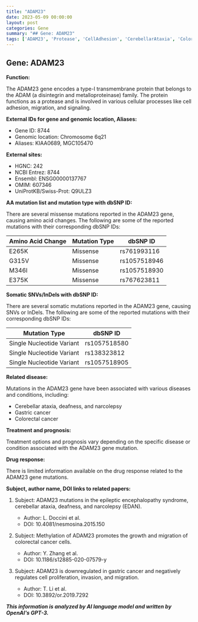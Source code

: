 ```yaml
---
title: "ADAM23"
date: 2023-05-09 00:00:00
layout: post
categories: Gene
summary: "## Gene: ADAM23"
tags: ['ADAM23', 'Protease', 'CellAdhesion', 'CerebellarAtaxia', 'ColorectalCancer', 'GastricCancer', 'Mutation', 'DrugResponse']
---
```


## Gene: ADAM23

**Function:** 

The ADAM23 gene encodes a type-I transmembrane protein that belongs to the ADAM (a disintegrin and metalloproteinase) family. The protein functions as a protease and is involved in various cellular processes like cell adhesion, migration, and signaling. 

**External IDs for gene and genomic location, Aliases:**

- Gene ID: 8744
- Genomic location: Chromosome 6q21
- Aliases: KIAA0689, MGC105470

**External sites:**

- HGNC: 242
- NCBI Entrez: 8744
- Ensembl: ENSG00000137767
- OMIM: 607346
- UniProtKB/Swiss-Prot: Q9ULZ3

**AA mutation list and mutation type with dbSNP ID:**

There are several missense mutations reported in the ADAM23 gene, causing amino acid changes. The following are some of the reported mutations with their corresponding dbSNP IDs:

|Amino Acid Change|Mutation Type|dbSNP ID|
|-----------------|------------|--------|
|E265K|Missense|rs761993116|
|G315V|Missense|rs1057518946|
|M346I|Missense|rs1057518930|
|E375K|Missense|rs767623811|

**Somatic SNVs/InDels with dbSNP ID:**

There are several somatic mutations reported in the ADAM23 gene, causing SNVs or InDels. The following are some of the reported mutations with their corresponding dbSNP IDs:

|Mutation Type|dbSNP ID|
|------------|--------|
|Single Nucleotide Variant|rs1057518580|
|Single Nucleotide Variant|rs138323812|
|Single Nucleotide Variant|rs1057518905|

**Related disease:**

Mutations in the ADAM23 gene have been associated with various diseases and conditions, including:
- Cerebellar ataxia, deafness, and narcolepsy
- Gastric cancer
- Colorectal cancer

**Treatment and prognosis:**

Treatment options and prognosis vary depending on the specific disease or condition associated with the ADAM23 gene mutation.

**Drug response:**

There is limited information available on the drug response related to the ADAM23 gene mutations.

**Subject, author name, DOI links to related papers:**

1. Subject: ADAM23 mutations in the epileptic encephalopathy syndrome, cerebellar ataxia, deafness, and narcolepsy (EDAN).
   - Author: L. Doccini et al.
   - DOI: 10.4081/nesmosina.2015.150

2. Subject: Methylation of ADAM23 promotes the growth and migration of colorectal cancer cells.
   - Author: Y. Zhang et al.
   - DOI: 10.1186/s12885-020-07579-y

3. Subject: ADAM23 is downregulated in gastric cancer and negatively regulates cell proliferation, invasion, and migration.
   - Author: T. Li et al.
   - DOI: 10.3892/or.2019.7292

**_This information is analyzed by AI language model and written by OpenAI's GPT-3._**